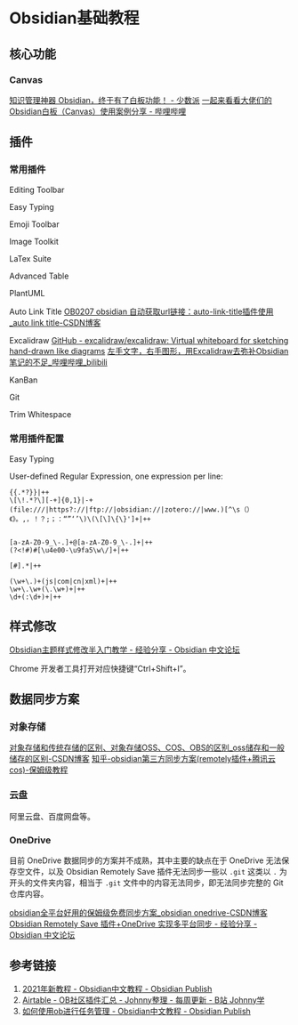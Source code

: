 # Obsidian基础教程

## 核心功能

### Canvas

[知识管理神器 Obsidian，终于有了白板功能！ - 少数派](https://sspai.com/post/77463)
[一起来看看大佬们的Obsidian白板（Canvas）使用案例分享 - 哔哩哔哩](https://www.bilibili.com/read/cv21024214)

## 插件

### 常用插件

Editing Toolbar

Easy Typing

Emoji Toolbar

Image Toolkit

LaTex Suite

Advanced Table

PlantUML

Auto Link Title
[OB0207 obsidian 自动获取url链接：auto-link-title插件使用\_auto link title-CSDN博客](https://blog.csdn.net/qq_41520353/article/details/128675834)

Excalidraw
[GitHub - excalidraw/excalidraw: Virtual whiteboard for sketching hand-drawn like diagrams](https://github.com/excalidraw/excalidraw)
[左手文字，右手图形，用Excalidraw去弥补Obsidian笔记的不足\_哔哩哔哩\_bilibili](https://www.bilibili.com/video/BV1j8411S7pT/)

KanBan

Git

Trim Whitespace
### 常用插件配置

Easy Typing

User-defined Regular Expression, one expression per line:
```
{{.*?}}|++
\[\!.*?\][-+]{0,1}|-+
(file:///|https?://|ftp://|obsidian://|zotero://|www.)[^\s（）《》。,，！？;；：“”‘’\)\(\[\]\{\}']+|++


[a-zA-Z0-9_\-.]+@[a-zA-Z0-9_\-.]+|++
(?<!#)#[\u4e00-\u9fa5\w\/]+|++

[#].*|++

(\w+\.)+(js|com|cn|xml)+|++
\w+\.\w+(\.\w+)+|++
\d+(:\d+)+|++
```

## 样式修改

[Obsidian主题样式修改半入门教学 - 经验分享 - Obsidian 中文论坛](https://forum-zh.obsidian.md/t/topic/180)

Chrome 开发者工具打开对应快捷键“Ctrl+Shift+I”。

## 数据同步方案

### 对象存储

[对象存储和传统存储的区别、对象存储OSS、COS、OBS的区别\_oss储存和一般储存的区别-CSDN博客](https://blog.csdn.net/qq_15821487/article/details/124926518)
[知乎-obsidian第三方同步方案(remotely插件+腾讯云cos)-保姆级教程](https://zhuanlan.zhihu.com/p/479961754)

### 云盘

阿里云盘、百度网盘等。

### OneDrive

目前 OneDrive 数据同步的方案并不成熟，其中主要的缺点在于 OneDrive 无法保存空文件，以及 Obsidian Remotely Save 插件无法同步一些以 `.git` 这类以 `.` 为开头的文件夹内容，相当于 `.git` 文件中的内容无法同步，即无法同步完整的 Git 仓库内容。

[obsidian全平台好用的保姆级免费同步方案\_obsidian onedrive-CSDN博客](https://blog.csdn.net/xiaozhuang0827/article/details/135267966)
[Obsidian Remotely Save 插件+OneDrive 实现多平台同步 - 经验分享 - Obsidian 中文论坛](https://forum-zh.obsidian.md/t/topic/5291)

## 参考链接

1. [2021年新教程 - Obsidian中文教程 - Obsidian Publish](https://publish.obsidian.md/chinesehelp/01+2021%E6%96%B0%E6%95%99%E7%A8%8B/2021%E5%B9%B4%E6%96%B0%E6%95%99%E7%A8%8B)
2. [Airtable - OB社区插件汇总 - Johnny整理 - 每周更新 - B站 Johnny学](https://airtable.com/appErQxa3n8SnyUdO/shrdmp10Lxmf5Wmgl/tblJqnWpcKURTjysX)
3. [如何使用ob进行任务管理 - Obsidian中文教程 - Obsidian Publish](https://publish.obsidian.md/chinesehelp/01+2021%E6%96%B0%E6%95%99%E7%A8%8B/%E5%A6%82%E4%BD%95%E4%BD%BF%E7%94%A8ob%E8%BF%9B%E8%A1%8C%E4%BB%BB%E5%8A%A1%E7%AE%A1%E7%90%86)
